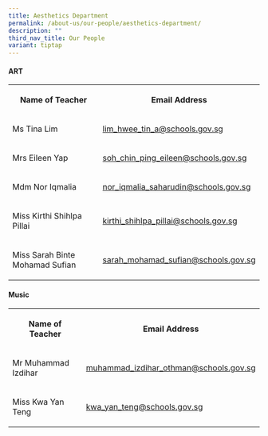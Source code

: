 ```yaml
---
title: Aesthetics Department
permalink: /about-us/our-people/aesthetics-department/
description: ""
third_nav_title: Our People
variant: tiptap
---
```

<h4>ART</h4><table><tbody><tr><th rowspan="1" colspan="1"><p>Name of Teacher</p></th><th rowspan="1" colspan="1"><p>Email Address</p></th></tr><tr><td rowspan="1" colspan="1"><p>Ms Tina Lim</p></td><td rowspan="1" colspan="1"><p><a href="lim_hwee_tin_a@schools.gov.sg" rel="noopener noreferrer nofollow" target="_blank">lim_hwee_tin_a@schools.gov.sg</a></p></td></tr><tr><td rowspan="1" colspan="1"><p>Mrs Eileen Yap</p></td><td rowspan="1" colspan="1"><p><a href="soh_chin_ping_eileen@schools.gov.sg" rel="noopener noreferrer nofollow" target="_blank">soh_chin_ping_eileen@schools.gov.sg</a></p></td></tr><tr><td rowspan="1" colspan="1"><p>Mdm Nor Iqmalia</p></td><td rowspan="1" colspan="1"><p><a href="nor_iqmalia_saharudin@schools.gov.sg" rel="noopener noreferrer nofollow" target="_blank">nor_iqmalia_saharudin@schools.gov.sg</a></p></td></tr><tr><td rowspan="1" colspan="1"><p>Miss Kirthi Shihlpa Pillai</p></td><td rowspan="1" colspan="1"><p><a href="kirthi_shihlpa_pillai@schools.gov.sg" rel="noopener noreferrer nofollow" target="_blank">kirthi_shihlpa_pillai@schools.gov.sg</a></p></td></tr><tr><td rowspan="1" colspan="1"><p>Miss Sarah Binte Mohamad Sufian</p></td><td rowspan="1" colspan="1"><p><a href="sarah_mohamad_sufian@schools.gov.sg" rel="noopener noreferrer nofollow" target="_blank">sarah_mohamad_sufian@schools.gov.sg</a></p></td></tr></tbody></table><h4>Music</h4><table><tbody><tr><th rowspan="1" colspan="1"><p>Name of Teacher</p></th><th rowspan="1" colspan="1"><p>Email Address</p></th></tr><tr><td rowspan="1" colspan="1"><p>Mr Muhammad Izdihar</p></td><td rowspan="1" colspan="1"><p><a href="Muhammad_Izdihar_Othman@schools.gov.sg" rel="noopener noreferrer nofollow" target="_blank">muhammad_izdihar_othman@schools.gov.sg</a></p></td></tr><tr><td rowspan="1" colspan="1"><p>Miss Kwa Yan Teng</p></td><td rowspan="1" colspan="1"><p><a href="kwa_yan_teng@schools.gov.sg" rel="noopener noreferrer nofollow" target="_blank">kwa_yan_teng@schools.gov.sg</a></p></td></tr></tbody></table><p></p>